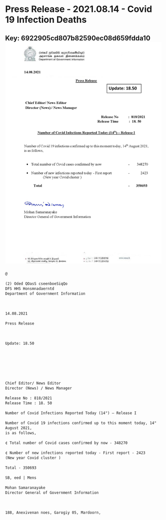 # Press Release  - 2021.08.14 - Covid 19 Infection Deaths 
Key: 6922905cd807b82590ec08d659fdda10 
![img](img/6922905cd807b82590ec08d659fdda10.jpg)
---
```
@

(2) Oded QOasS cseenboeSiqQo
DFS HHS Honsmnadaerntd
Department of Government Information

 

14.08.2021

Press Release

 

Update: 18.50

 

 

 

Chief Editor/ News Editor
Director (News) / News Manager

Release No : 818/2021
Release Time : 18. 50

Number of Covid Infections Reported Today (14") — Release I

Number of Covid 19 infections confirmed up to this moment today, 14" August 2021,
is as follows,

¢ Total number of Covid cases confirmed by now - 348270

¢ Number of new infections reported today - First report - 2423
(New year Covid cluster )

Total - 350693

SB, eed | Mens

Mohan Samaranayake
Director General of Government Information

   

188, Anexivenan noes, Garogiy 05, Mardoorn,

```
